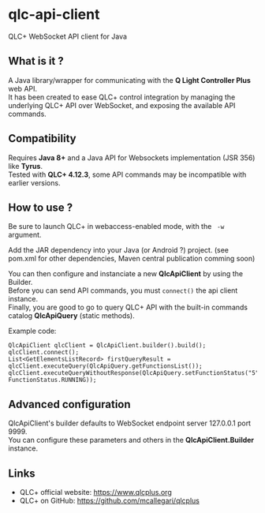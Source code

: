 # qlc-api-client

QLC+ WebSocket API client for Java

## What is it ?

A Java library/wrapper for communicating with the **Q Light Controller Plus** web API.  
It has been created to ease QLC+ control integration by managing the underlying QLC+ API over WebSocket, and exposing the available API commands.

## Compatibility

Requires **Java 8+** and a Java API for Websockets implementation (JSR 356) like **Tyrus**.  
Tested with **QLC+ 4.12.3**, some API commands may be incompatible with earlier versions.

## How to use ?

Be sure to launch QLC+ in webaccess-enabled mode, with the ` -w` argument.

Add the JAR dependency into your Java (or Android ?) project.
(see pom.xml for other dependencies, Maven central publication comming soon)

You can then configure and instanciate a new **QlcApiClient** by using the Builder.  
Before you can send API commands, you must `connect()` the api client instance.  
Finally, you are good to go to query QLC+ API with the built-in commands catalog **QlcApiQuery** (static methods).

Example code:
```
QlcApiClient qlcClient = QlcApiClient.builder().build();
qlcClient.connect();
List<GetElementsListRecord> firstQueryResult = qlcClient.executeQuery(QlcApiQuery.getFunctionsList());
qlcClient.executeQueryWithoutResponse(QlcApiQuery.setFunctionStatus("5", FunctionStatus.RUNNING));
```

## Advanced configuration

QlcApiClient's builder defaults to WebSocket endpoint server 127.0.0.1 port 9999.  
You can configure these parameters and others in the **QlcApiClient.Builder** instance.

## Links

- QLC+ official website: https://www.qlcplus.org
- QLC+ on GitHub: https://github.com/mcallegari/qlcplus
